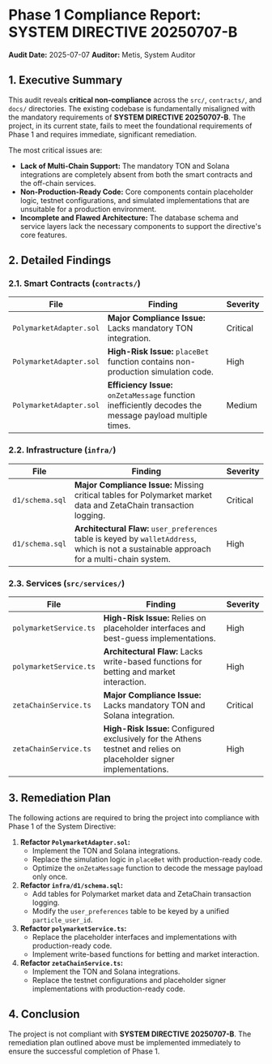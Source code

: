 # Phase 1 Compliance Report: SYSTEM DIRECTIVE 20250707-B

**Audit Date:** 2025-07-07
**Auditor:** Metis, System Auditor

## 1. Executive Summary

This audit reveals **critical non-compliance** across the `src/`, `contracts/`, and `docs/` directories. The existing codebase is fundamentally misaligned with the mandatory requirements of **SYSTEM DIRECTIVE 20250707-B**. The project, in its current state, fails to meet the foundational requirements of Phase 1 and requires immediate, significant remediation.

The most critical issues are:
*   **Lack of Multi-Chain Support:** The mandatory TON and Solana integrations are completely absent from both the smart contracts and the off-chain services.
*   **Non-Production-Ready Code:** Core components contain placeholder logic, testnet configurations, and simulated implementations that are unsuitable for a production environment.
*   **Incomplete and Flawed Architecture:** The database schema and service layers lack the necessary components to support the directive's core features.

## 2. Detailed Findings

### 2.1. Smart Contracts (`contracts/`)

| File | Finding | Severity |
| --- | --- | --- |
| `PolymarketAdapter.sol` | **Major Compliance Issue:** Lacks mandatory TON integration. | Critical |
| `PolymarketAdapter.sol` | **High-Risk Issue:** `placeBet` function contains non-production simulation code. | High |
| `PolymarketAdapter.sol` | **Efficiency Issue:** `onZetaMessage` function inefficiently decodes the message payload multiple times. | Medium |

### 2.2. Infrastructure (`infra/`)

| File | Finding | Severity |
| --- | --- | --- |
| `d1/schema.sql` | **Major Compliance Issue:** Missing critical tables for Polymarket market data and ZetaChain transaction logging. | Critical |
| `d1/schema.sql` | **Architectural Flaw:** `user_preferences` table is keyed by `walletAddress`, which is not a sustainable approach for a multi-chain system. | High |

### 2.3. Services (`src/services/`)

| File | Finding | Severity |
| --- | --- | --- |
| `polymarketService.ts` | **High-Risk Issue:** Relies on placeholder interfaces and best-guess implementations. | High |
| `polymarketService.ts` | **Architectural Flaw:** Lacks write-based functions for betting and market interaction. | High |
| `zetaChainService.ts` | **Major Compliance Issue:** Lacks mandatory TON and Solana integration. | Critical |
| `zetaChainService.ts` | **High-Risk Issue:** Configured exclusively for the Athens testnet and relies on placeholder signer implementations. | High |

## 3. Remediation Plan

The following actions are required to bring the project into compliance with Phase 1 of the System Directive:

1.  **Refactor `PolymarketAdapter.sol`:**
    *   Implement the TON and Solana integrations.
    *   Replace the simulation logic in `placeBet` with production-ready code.
    *   Optimize the `onZetaMessage` function to decode the message payload only once.
2.  **Refactor `infra/d1/schema.sql`:**
    *   Add tables for Polymarket market data and ZetaChain transaction logging.
    *   Modify the `user_preferences` table to be keyed by a unified `particle_user_id`.
3.  **Refactor `polymarketService.ts`:**
    *   Replace the placeholder interfaces and implementations with production-ready code.
    *   Implement write-based functions for betting and market interaction.
4.  **Refactor `zetaChainService.ts`:**
    *   Implement the TON and Solana integrations.
    *   Replace the testnet configurations and placeholder signer implementations with production-ready code.

## 4. Conclusion

The project is not compliant with **SYSTEM DIRECTIVE 20250707-B**. The remediation plan outlined above must be implemented immediately to ensure the successful completion of Phase 1.
